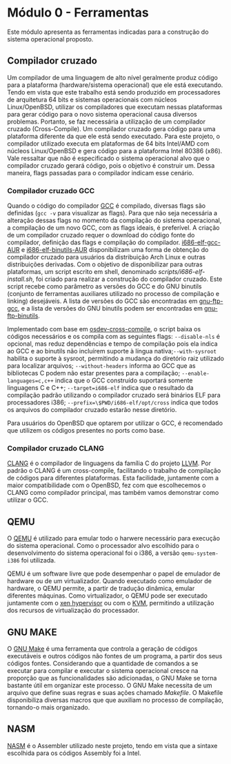 # Módulo 0 - Ferramentas

Este módulo apresenta as ferramentas indicadas para a construção do sistema operacional proposto.

## Compilador cruzado

Um compilador de uma linguagem de alto nível geralmente produz código para a plataforma (hardware/sistema operacional) que ele está executando. Tendo em vista que este trabalho está sendo produzido em processadores de arquitetura 64 bits e sistemas operacionais com núcleos Linux/OpenBSD, utilizar os compiladores que executam nessas plataformas para gerar código para o novo sistema operacional causa diversos problemas. Portanto, se faz necessária a utilização de um compilador cruzado (Cross-Compile). Um compilador cruzado gera código para uma plataforma diferente da que ele está sendo executado. Para este projeto, o compilador utilizado executa em plataformas de 64 bits Intel/AMD com núcleos Linux/OpenBSD e gera código para a plataforma Intel 80386 (x86). Vale ressaltar que não é especificado o sistema operacional alvo que o compilador cruzado gerará código, pois o objetivo é construir um. Dessa maneira, flags passadas para o compilador indicam esse cenário.

### Compilador cruzado GCC

Quando o código do compilador [GCC](https://gcc.gnu.org/) é compilado, diversas flags são definidas (`gcc -v` para visualizar as flags). Para que não seja necessária a alteração dessas flags no momento da compilação do sistema operacional, a compilação de um novo GCC, com as flags ideais, é preferível. A criação de um compilador cruzado requer o download do código fonte do compilador, definição das flags e compilação do compilador. [i686-elf-gcc-AUR](https://aur.archlinux.org/packages/i686-elf-gcc/) e [i686-elf-binutils-AUR](https://aur.archlinux.org/packages/i686-elf-binutils/) disponibilizam uma forma de obtenção do compilador cruzado para usuários da distribuição Arch Linux e outras distribuições derivadas. Com o objetivo de disponibilizar para outras plataformas, um script escrito em shell, denominado _scripts/i686-elf-install.sh_, foi criado para realizar a construção do compilador cruzado. Este script recebe como parâmetro as versões do GCC e do GNU binutils (conjunto de ferramentas auxiliares utilizado no processo de compilação e linking) desejáveis. A lista de versões do GCC são encontradas em [gnu-ftp-gcc](https://ftp.gnu.org/gnu/gcc/), e a lista de versões do GNU binutils podem ser encontradas em [gnu-ftp-binutils](https://ftp.gnu.org/gnu/binutils/).

Implementado com base em [osdev-cross-compile](https://wiki.osdev.org/GCC_Cross-Compiler), o script baixa os códigos necessários e os compila com as seguintes flags: `--disable-nls` é opcional, mas reduz dependências e tempo de compilação pois ela indica ao GCC e ao binutils não incluírem suporte à língua nativa;`--with-sysroot` habilita o suporte à sysroot, permitindo a mudança do diretório raiz utilizado para localizar arquivos; `--without-headers` informa ao GCC que as bibliotecas C podem não estar presentes para a compilação; `--enable-languages=c,c++` indica que o GCC construído suportará somente linguagens C e C++; `--target=i686-elf` indica que o resultado da compilação padrão utilizando o compilador cruzado será binários ELF para processadores i386; `--prefix=\$PWD/i686-elf/opt/cross` indica que todos os arquivos do compilador cruzado estarão nesse diretório.

Para usuários do OpenBSD que optarem por utilizar o GCC, é recomendado que utilizem os códigos presentes no ports como base.

### Compilador cruzado CLANG
[CLANG](https://clang.llvm.org/) é o compilador de linguagens da família C do projeto [LLVM](https://www.llvm.org/). Por padrão o CLANG é um cross-compile, facilitando o trabalho de compilação de códigos para diferentes plataformas. Esta facilidade, juntamente com a maior compatibilidade com o OpenBSD, fez com que escolhecemos o CLANG como compilador principal, mas também vamos demonstrar como utilizar o GCC.

## QEMU
O [QEMU](https://www.qemu.org/) é utilizado para emular todo o harwere necessário para execução do sistema operacional. Como o processador alvo escolhido para o desenvolvimento do sistema operacional foi o i386, a versão `qemu-system-i386` foi utilizada.

QEMU é um software livre que pode desempenhar o papel de emulador de hardware ou de um virtualizador. Quando executado como emulador de hardware, o QEMU permite, a partir de tradução dinâmica, emular diferentes máquinas. Como virtualizador, o QEMU pode ser executado juntamente com o [xen hypervisor](https://wiki.xenproject.org/wiki/Xen_Project_Software_Overview) ou com o [KVM](https://www.linux-kvm.org/page/Main_Page), permitindo a utilização dos recursos de virtualização do processador.

## GNU MAKE

O [GNU Make](https://www.gnu.org/software/make/) é uma ferramenta que controla a geração de códigos executáveis e outros códigos não fontes de um programa, a partir dos seus códigos fontes. Considerando que a quantidade de comandos a se executar para compilar e executar o sistema operacional cresce na proporção que as funcionalidades são adicionadas, o GNU Make se torna bastante útil em organizar este processo. O GNU Make necessita de um arquivo que define suas regras e suas ações chamado _Makefile_. O Makefile disponibiliza diversas macros que que auxiliam no processo de compilação, tornando-o mais organizado.

## NASM
[NASM](https://www.nasm.us/) é o Assembler utilizado neste projeto, tendo em vista que a sintaxe escolhida para os códigos Assembly foi a Intel.
